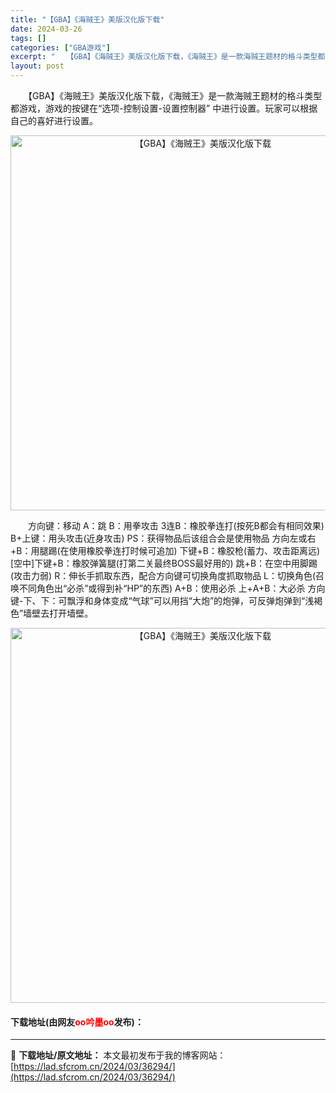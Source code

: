 ```yaml
---
title: "【GBA】《海贼王》美版汉化版下载"
date: 2024-03-26
tags: []
categories: ["GBA游戏"]
excerpt: "　　【GBA】《海贼王》美版汉化版下载，《海贼王》是一款海贼王题材的格斗类型都游戏，游戏的按键在&ldquo;选项-控制设置-设置控制器&rdquo; 中进行设置。玩家可以根据自己的喜好进行设置。 　　方向键：移动 A：跳 B：用拳攻击 3连B：橡胶拳连打(按死B都会有相同效果) B+上键：用头攻击&hellip;"
layout: post
---
```


 <p>　　【GBA】《海贼王》美版汉化版下载，《海贼王》是一款海贼王题材的格斗类型都游戏，游戏的按键在&ldquo;选项-控制设置-设置控制器&rdquo; 中进行设置。玩家可以根据自己的喜好进行设置。</p> <p align="center"><img align="" border="0" src="https://lad.sfcrom.cn/wp-content/uploads/2024/03/20240326_660263d4aad42.jpg" width="600" alt="【GBA】《海贼王》美版汉化版下载" /></p> <p>　　方向键：移动 A：跳 B：用拳攻击 3连B：橡胶拳连打(按死B都会有相同效果) B+上键：用头攻击(近身攻击) PS：获得物品后该组合会是使用物品 方向左或右+B：用腿踢(在使用橡胶拳连打时候可追加) 下键+B：橡胶枪(蓄力、攻击距离远) [空中]下键+B：橡胶弹簧腿(打第二关最终BOSS最好用的) 跳+B：在空中用脚踢(攻击力弱) R：伸长手抓取东西，配合方向键可切换角度抓取物品 L：切换角色(召唤不同角色出&ldquo;必杀&rdquo;或得到补&ldquo;HP&rdquo;的东西) A+B：使用必杀 上+A+B：大必杀 方向键-下、下：可飘浮和身体变成&ldquo;气球&rdquo;可以用挡&ldquo;大炮&rdquo;的炮弹，可反弹炮弹到&ldquo;浅褐色&rdquo;墙壁去打开墙壁。</p> <p align="center"><img align="" border="0" src="https://lad.sfcrom.cn/wp-content/uploads/2024/03/20240326_660263d52501e.jpg" width="600" alt="【GBA】《海贼王》美版汉化版下载" /></p> <p><h4>下载地址(由网友<font color="red">oo吟墨oo</font>发布)：</h4></p> 

---
📖 **下载地址/原文地址：** 本文最初发布于我的博客网站：[https://lad.sfcrom.cn/2024/03/36294/](https://lad.sfcrom.cn/2024/03/36294/)
